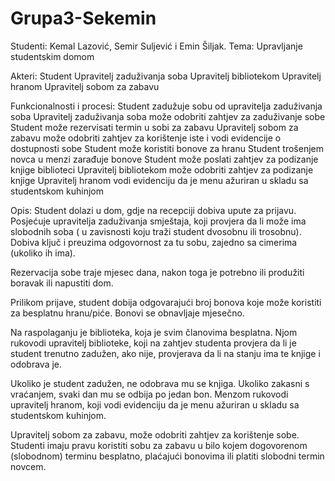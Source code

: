 # Grupa3-Sekemin
Studenti: Kemal Lazović, Semir Suljević i Emin Šiljak.
Tema: Upravljanje studentskim domom

Akteri:
  Student
  Upravitelj zaduživanja soba
  Upravitelj bibliotekom
  Upravitelj hranom
  Upravitelj sobom za zabavu
  
Funkcionalnosti i procesi:
  Student zadužuje sobu od upravitelja zaduživanja soba
  Upravitelj zaduživanja soba može odobriti zahtjev za zaduživanje sobe
  Student može rezervisati termin u sobi za zabavu
  Upravitelj sobom za zabavu može odobriti zahtjev za korištenje iste i vodi evidencije o dostupnosti sobe
  Student može koristiti bonove za hranu
  Student trošenjem novca u menzi zarađuje bonove
  Student može poslati zahtjev za podizanje knjige biblioteci
  Upravitelj bibliotekom može odobriti zahtjev za podizanje knjige
  Upravitelj hranom vodi evidenciju da je menu ažuriran u skladu sa studentskom kuhinjom
 
 
  Opis:
  Student dolazi u dom, gdje na recepciji dobiva upute za prijavu.
  Posjećuje upravitelja zaduživanja smještaja, koji provjera da li može ima slobodnih soba ( u zavisnosti koju traži student
  dvosobnu ili trosobnu). Dobiva ključ i preuzima odgovornost za tu sobu, zajedno sa cimerima (ukoliko ih ima).
  
  Rezervacija sobe traje mjesec dana, nakon toga je potrebno ili produžiti boravak ili napustiti dom.
  
  Prilikom prijave, student dobija odgovarajući broj bonova koje može koristiti za besplatnu hranu/piće. Bonovi se obnavljaje
  mjesečno.
  
  Na raspolaganju je biblioteka, koja je svim članovima besplatna. Njom rukovodi upravitelj biblioteke, koji na zahtjev
  studenta provjera da li je student trenutno zadužen, ako nije, provjerava da li na stanju ima te knjige i odobrava je.
  
  Ukoliko je student zadužen, ne odobrava mu se knjiga. Ukoliko zakasni s vraćanjem, svaki dan mu se odbija po jedan bon.
  Menzom rukovodi upravitelj hranom, koji vodi evidenciju da je menu ažuriran u skladu sa studentskom kuhinjom.
  
  Upravitelj sobom za zabavu, može odobriti zahtjev za korištenje sobe. Studenti imaju pravu koristiti sobu za zabavu
  u bilo kojem dogovorenom (slobodnom) terminu besplatno, plaćajući bonovima ili platiti slobodni termin novcem.
  
  
  
  
